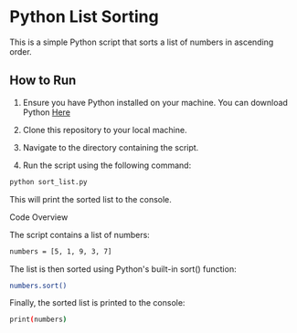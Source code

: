 # Python List Sorting

This is a simple Python script that sorts a list of numbers in ascending order.

## How to Run

1. Ensure you have Python installed on your machine. You can download Python <a href="https://www.python.org/downloads/">Here</a>

2. Clone this repository to your local machine.

3. Navigate to the directory containing the script.

4. Run the script using the following command:

```bash
python sort_list.py
```
This will print the sorted list to the console.

Code Overview

The script contains a list of numbers:
```bash
numbers = [5, 1, 9, 3, 7]
```
The list is then sorted using Python's built-in sort() function:
```bash
numbers.sort()
```
Finally, the sorted list is printed to the console:
```bash
print(numbers)
```
